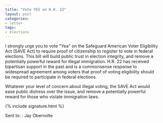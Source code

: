 ```yaml
---
title: "Vote YES on H.R. 22"
layout: post
categories:
- letter
tags:
- elections
---
```


I strongly urge you to vote "Yea" on the Safeguard American Voter Eligibility Act (SAVE Act) to require proof of citizenship to register to vote in federal elections. This bill will build public trust in election integrity, and remove a potentially powerful reward for illegal immigration. H.R. 22 has received bipartisan support in the past and is a commonsense response to widespread agreement among voters that proof of voting eligibility should be required to participate in federal elections.

Whatever your level of concern about illegal voting, the SAVE Act would ease public distress over the issue, and remove a potentially powerful reward for those who violate immigration laws.

{% include signature.html %}

Sent to:
: Jay Obernolte
